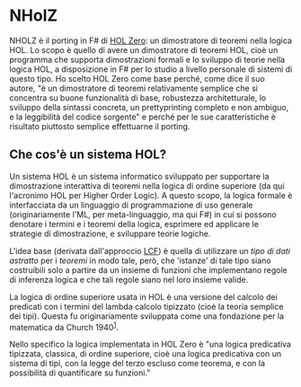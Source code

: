 # NHolZ

NHOLZ è il porting in F# di [HOL Zero](http://www.proof-technologies.com/holzero/): un dimostratore di teoremi nella logica HOL. Lo scopo è quello di avere un dimostratore di teoremi HOL, cioè un programma che supporta dimostrazioni formali e lo sviluppo di teorie nella logica HOL, a disposizione in F# per lo studio a livello personale di sistemi di questo tipo. Ho scelto HOL Zero come base perché, come dice il suo autore, "è un dimostratore di teoremi relativamente semplice che si concentra su buone funzionalità di base, robustezza architetturale, lo sviluppo della sintassi concreta, un prettyprinting completo e non ambiguo, e la leggibilità del codice sorgente" e perché per le sue caratteristiche è risultato piuttosto semplice effettuarne il porting. 

## Che cos'è un sistema HOL?

Un sistema HOL è un sistema informatico sviluppato per supportare la dimostrazione interattiva di teoremi nella logica di ordine superiore (da qui l'acronimo HOL per Higher Order Logic). A questo scopo, la logica formale è interfacciata da un linguaggio di programmazione di uso generale (originariamente l'ML, per meta-linguaggio, ma qui F#) in cui si possono denotare i termini e i teoremi della logica, esprimere ed applicare le strategie di dimostrazione, e sviluppare teorie logiche. 

L'idea base (derivata dall'approccio [LCF](https://en.wikipedia.org/wiki/Logic_for_Computable_Functions)) è quella di utilizzare un *tipo di dati astratto* per i *teoremi* in modo tale, però, che 'istanze' di tale tipo siano costruibili solo a partire da un insieme di funzioni che implementano regole di inferenza logica e che tali regole siano nel loro insieme valide.

La logica di ordine superiore usata in HOL è una versione del calcolo dei predicati con i termini del lambda calcolo tipizzato (cioè la teoria semplice dei tipi). Questa fu originariamente sviluppata come una fondazione per la matematica da Church 1940<sup>[1](## 'A formulation of the simple theory of types. Journal of Symbolic Logic, 5:56–68, 1940.')</sup>.

Nello specifico la logica implementata in HOL Zero è "una logica predicativa tipizzata, classica, di ordine superiore, cioè una logica predicativa con un sistema di tipi, con la legge del terzo escluso come teorema, e con la possibilità di quantificare su funzioni."


